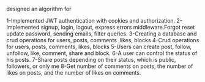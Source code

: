 designed an algorithm for

 1-Implemented JWT authentication with cookies and authorization. 
 2-Implemented signup, login, logout, express errors middleware.Forgot reset update password, sending 
 emails, filter queries.
 3-Creating a database and crud operations for users, posts, comments ,likes, blocks
 4-Crud  operations for users, posts, comments, likes, blocks
 5-Users can create post, follow, unfollow, like, comment, share and block.
 6-A user can control the status of his posts.
 7-Share posts depending on their status, which is public, followers, or only me 
 8-Get number of comments on posts, the number of likes on posts, and the number of likes on 
 comments.
